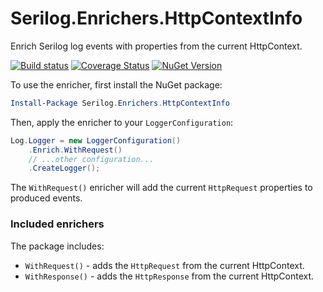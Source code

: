 # Serilog.Enrichers.HttpContextInfo

Enrich Serilog log events with properties from the current HttpContext.

[![Build status](https://ci.appveyor.com/api/projects/status/l60gff79t9hs6vqo?svg=true)](https://ci.appveyor.com/project/mrstebo/serilog-enrichers-http-context-info)
[![Coverage Status](https://coveralls.io/repos/github/mrstebo/serilog-enrichers-http-context-info/badge.svg?branch=master)](https://coveralls.io/github/mrstebo/serilog-enrichers-http-context-info?branch=master)
[![NuGet Version](http://img.shields.io/nuget/v/Serilog.Enrichers.HttpContextInfo.svg?style=flat)](https://www.nuget.org/packages/Serilog.Enrichers.HttpContextInfo/)

To use the enricher, first install the NuGet package:

```powershell
Install-Package Serilog.Enrichers.HttpContextInfo
```

Then, apply the enricher to your `LoggerConfiguration`:

```csharp
Log.Logger = new LoggerConfiguration()
    .Enrich.WithRequest()
    // ...other configuration...
    .CreateLogger();
```

The `WithRequest()` enricher will add the current `HttpRequest` properties to produced events.

### Included enrichers

The package includes:
 * `WithRequest()` - adds the `HttpRequest` from the current HttpContext.
 * `WithResponse()` - adds the `HttpResponse` from the current HttpContext.

